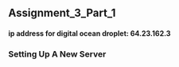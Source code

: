 ## Assignment_3_Part_1

#### ip address for digital ocean droplet: 64.23.162.3

### Setting Up A New Server
